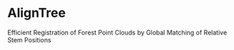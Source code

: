 # AlignTree
Efficient Registration of Forest Point Clouds by Global Matching of  Relative Stem Positions
